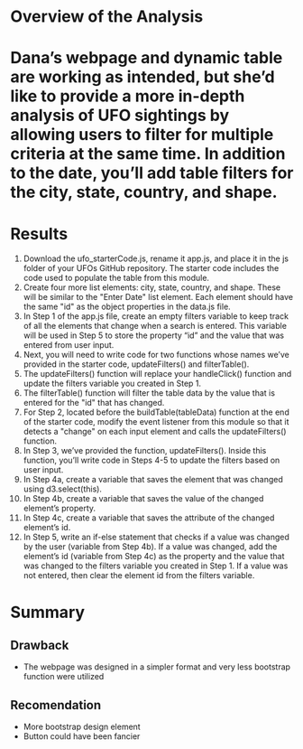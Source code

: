 # Overview of the Analysis

# Dana’s webpage and dynamic table are working as intended, but she’d like to provide a more in-depth analysis of UFO sightings by allowing users to filter for multiple criteria at the same time. In addition to the date, you’ll add table filters for the city, state, country, and shape.

# Results

1. Download the ufo_starterCode.js, rename it app.js, and place it in the js folder of your UFOs GitHub repository. The starter code includes the code used to populate the table from this module.
2. Create four more list elements: city, state, country, and shape. These will be similar to the "Enter Date" list element. Each element should have the same "id" as the object properties in the data.js file.
3. In Step 1 of the app.js file, create an empty filters variable to keep track of all the elements that change when a search is entered. This variable will be used in Step 5 to store the property “id” and the value that was entered from user input.
4. Next, you will need to write code for two functions whose names we’ve provided in the starter code, updateFilters() and filterTable().
5. The updateFilters() function will replace your handleClick() function and update the filters variable you created in Step 1.
6. The filterTable() function will filter the table data by the value that is entered for the "id" that has changed.
7. For Step 2, located before the buildTable(tableData) function at the end of the starter code, modify the event listener from this module so that it detects a "change" on each input element and calls the updateFilters() function.
8. In Step 3, we’ve provided the function, updateFilters(). Inside this function, you’ll write code in Steps 4-5 to update the filters based on user input.
9. In Step 4a, create a variable that saves the element that was changed using d3.select(this).
10. In Step 4b, create a variable that saves the value of the changed element’s property.
11. In Step 4c, create a variable that saves the attribute of the changed element’s id.
12. In Step 5, write an if-else statement that checks if a value was changed by the user (variable from Step 4b). If a value was changed, add the element’s id (variable from Step 4c) as the property and the value that was changed to the filters variable you created in Step 1. If a value was not entered, then clear the element id from the filters variable.

# Summary
## Drawback
* The webpage was designed in a simpler format and very less bootstrap function were utilized

## Recomendation
* More bootstrap design element
* Button could have been fancier 
